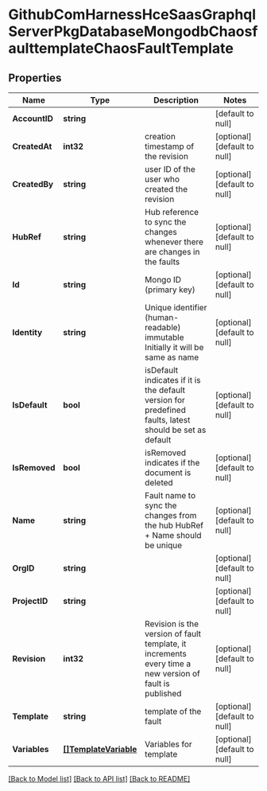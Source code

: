 # GithubComHarnessHceSaasGraphqlServerPkgDatabaseMongodbChaosfaulttemplateChaosFaultTemplate

## Properties
Name | Type | Description | Notes
------------ | ------------- | ------------- | -------------
**AccountID** | **string** |  | [default to null]
**CreatedAt** | **int32** | creation timestamp of the revision | [optional] [default to null]
**CreatedBy** | **string** | user ID of the user who created the revision | [optional] [default to null]
**HubRef** | **string** | Hub reference to sync the changes whenever there are changes in the faults | [optional] [default to null]
**Id** | **string** | Mongo ID (primary key) | [optional] [default to null]
**Identity** | **string** | Unique identifier (human-readable) immutable Initially it will be same as name | [optional] [default to null]
**IsDefault** | **bool** | isDefault indicates if it is the default version for predefined faults, latest should be set as default | [optional] [default to null]
**IsRemoved** | **bool** | isRemoved indicates if the document is deleted | [optional] [default to null]
**Name** | **string** | Fault name to sync the changes from the hub HubRef + Name should be unique | [optional] [default to null]
**OrgID** | **string** |  | [optional] [default to null]
**ProjectID** | **string** |  | [optional] [default to null]
**Revision** | **int32** | Revision is the version of fault template, it increments every time a new version of fault is published | [optional] [default to null]
**Template** | **string** | template of the fault | [optional] [default to null]
**Variables** | [**[]TemplateVariable**](template.Variable.md) | Variables for template | [optional] [default to null]

[[Back to Model list]](../README.md#documentation-for-models) [[Back to API list]](../README.md#documentation-for-api-endpoints) [[Back to README]](../README.md)

